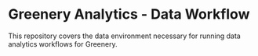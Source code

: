 # Greenery Analytics - Data Workflow

This repository covers the data environment necessary for running
data analytics workflows for Greenery.
